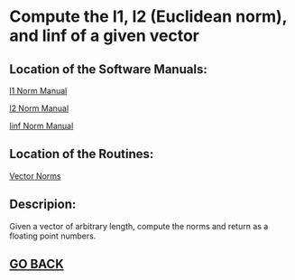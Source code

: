 # Compute the l1, l2 (Euclidean norm), and linf of a given vector

## Location of the Software Manuals:
  
  [l1 Norm Manual]()
  
  [l2 Norm Manual]()
  
  [linf Norm Manual]()
  
## Location of the Routines:
  
  [Vector Norms](https://github.com/Alekoll/Math4610/blob/master/routines/lengthnorms.py)

## Descripion:
  Given a vector of arbitrary length, compute the norms and return as a floating point numbers.
  
## [GO BACK](https://github.com/Alekoll/Math4610/tree/master/Homework/Task_Set_3)

